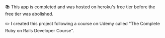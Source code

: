 📚 This app is completed and was hosted on heroku's free tier before the free tier was abolished.

✏️ I created this project following a course on Udemy called "The Complete Ruby on Rails Developer Course".


